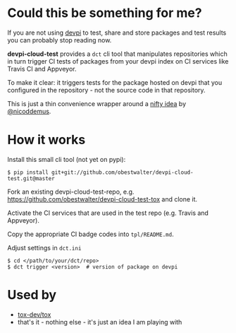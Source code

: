 # Could this be something for me?

If you are not using [devpi](http://doc.devpi.net) to test, share and store packages and test results you can probably stop reading now.

**devpi-cloud-test** provides a `dct` cli tool that manipulates repositories which in turn trigger CI tests of packages from your devpi index on CI services like Travis CI and Appveyor.

To make it clear: it triggers tests for the package hosted on devpi that you configured in the repository - not the source code in that repository.

This is just a thin convenience wrapper around a [nifty idea](https://github.com/nicoddemus/devpi-cloud-tester) by [@nicoddemus](https://github.com/nicoddemus).

# How it works

Install this small cli tool (not yet on pypi):

    $ pip install git+git://github.com/obestwalter/devpi-cloud-test.git@master

Fork an existing devpi-cloud-test-repo, e.g. https://github.com/obestwalter/devpi-cloud-test-tox and clone it.

Activate the CI services that are used in the test repo (e.g. Travis and Appveyor).

Copy the appropriate CI badge codes into `tpl/README.md`.

Adjust settings in `dct.ini`

    $ cd </path/to/your/dct/repo>
    $ dct trigger <version>  # version of package on devpi

# Used by

* [tox-dev/tox](https://github.com/tox-dev/tox)
* that's it - nothing else - it's just an idea I am playing with
